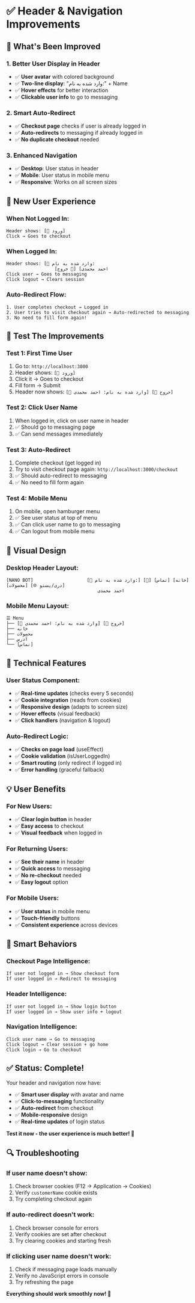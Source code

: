 # ✅ Header & Navigation Improvements

## 🎨 What's Been Improved

### 1. Better User Display in Header
- ✅ **User avatar** with colored background
- ✅ **Two-line display**: "وارد شده به نام:" + Name
- ✅ **Hover effects** for better interaction
- ✅ **Clickable user info** to go to messaging

### 2. Smart Auto-Redirect
- ✅ **Checkout page** checks if user is already logged in
- ✅ **Auto-redirects** to messaging if already logged in
- ✅ **No duplicate checkout** needed

### 3. Enhanced Navigation
- ✅ **Desktop**: User status in header
- ✅ **Mobile**: User status in mobile menu
- ✅ **Responsive**: Works on all screen sizes

## 🎯 New User Experience

### When Not Logged In:
```
Header shows: [👤 ورود]
Click → Goes to checkout
```

### When Logged In:
```
Header shows: [👤 وارد شده به نام:
                  احمد محمدی] [🚪 خروج]
Click user → Goes to messaging
Click logout → Clears session
```

### Auto-Redirect Flow:
```
1. User completes checkout → Logged in
2. User tries to visit checkout again → Auto-redirected to messaging
3. No need to fill form again!
```

## 🧪 Test The Improvements

### Test 1: First Time User
1. Go to: `http://localhost:3000`
2. Header shows: `[👤 ورود]`
3. Click it → Goes to checkout
4. Fill form → Submit
5. Header now shows: `[👤 وارد شده به نام: احمد محمدی] [🚪 خروج]`

### Test 2: Click User Name
1. When logged in, click on user name in header
2. ✅ Should go to messaging page
3. ✅ Can send messages immediately

### Test 3: Auto-Redirect
1. Complete checkout (get logged in)
2. Try to visit checkout page again: `http://localhost:3000/checkout`
3. ✅ Should auto-redirect to messaging
4. ✅ No need to fill form again

### Test 4: Mobile Menu
1. On mobile, open hamburger menu
2. ✅ See user status at top of menu
3. ✅ Can click user name to go to messaging
4. ✅ Can logout from mobile menu

## 🎨 Visual Design

### Desktop Header Layout:
```
[NANO BOT]                    [👤 وارد شده به نام:] [🚪] [تماس] [خانه] [محصولات] [🌐 دری/پښتو]
                                  احمد محمدی
```

### Mobile Menu Layout:
```
☰ Menu
├── [👤 وارد شده به نام: احمد محمدی] [🚪 خروج]
├── خانه
├── محصولات
├── آدرس
└── [تماس]
```

## 🔧 Technical Features

### User Status Component:
- ✅ **Real-time updates** (checks every 5 seconds)
- ✅ **Cookie integration** (reads from cookies)
- ✅ **Responsive design** (adapts to screen size)
- ✅ **Hover effects** (visual feedback)
- ✅ **Click handlers** (navigation & logout)

### Auto-Redirect Logic:
- ✅ **Checks on page load** (useEffect)
- ✅ **Cookie validation** (isUserLoggedIn)
- ✅ **Smart routing** (only redirect if logged in)
- ✅ **Error handling** (graceful fallback)

## 💡 User Benefits

### For New Users:
- ✅ **Clear login button** in header
- ✅ **Easy access** to checkout
- ✅ **Visual feedback** when logged in

### For Returning Users:
- ✅ **See their name** in header
- ✅ **Quick access** to messaging
- ✅ **No re-checkout** needed
- ✅ **Easy logout** option

### For Mobile Users:
- ✅ **User status** in mobile menu
- ✅ **Touch-friendly** buttons
- ✅ **Consistent experience** across devices

## 🎯 Smart Behaviors

### Checkout Page Intelligence:
```
If user not logged in → Show checkout form
If user logged in → Redirect to messaging
```

### Header Intelligence:
```
If user not logged in → Show login button
If user logged in → Show user info + logout
```

### Navigation Intelligence:
```
Click user name → Go to messaging
Click logout → Clear session + go home
Click login → Go to checkout
```

## ✅ Status: Complete!

Your header and navigation now have:
- ✅ **Smart user display** with avatar and name
- ✅ **Click-to-messaging** functionality
- ✅ **Auto-redirect** from checkout
- ✅ **Mobile-responsive** design
- ✅ **Real-time updates** of login status

**Test it now - the user experience is much better! 🎉**

## 🔍 Troubleshooting

### If user name doesn't show:
1. Check browser cookies (F12 → Application → Cookies)
2. Verify `customerName` cookie exists
3. Try completing checkout again

### If auto-redirect doesn't work:
1. Check browser console for errors
2. Verify cookies are set after checkout
3. Try clearing cookies and starting fresh

### If clicking user name doesn't work:
1. Check if messaging page loads manually
2. Verify no JavaScript errors in console
3. Try refreshing the page

**Everything should work smoothly now! 🚀**